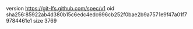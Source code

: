 version https://git-lfs.github.com/spec/v1
oid sha256:85922ab4d380b15c6edc4edc696cb252f0bae2b9a7571e9f47a01f79784461e1
size 3769
